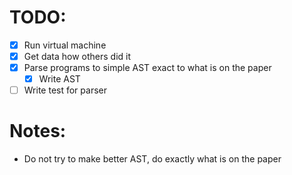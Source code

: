 # TODO:
- [x] Run virtual machine
- [x] Get data how others did it
- [x] Parse programs to simple AST exact to what is on the paper
    - [x] Write AST
- [ ] Write test for parser

# Notes:
- Do not try to make better AST, do exactly what is on the paper

